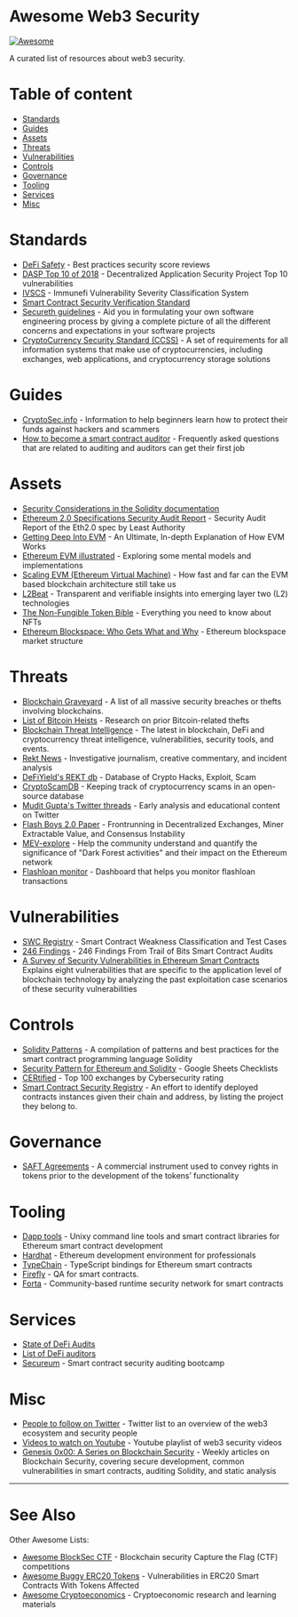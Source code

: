 # Awesome Web3 Security

[![Awesome](https://cdn.rawgit.com/sindresorhus/awesome/d7305f38d29fed78fa85652e3a63e154dd8e8829/media/badge.svg)](https://github.com/sindresorhus/awesome)

A curated list of resources about web3 security.

# Table of content

- [Standards](#standards)
- [Guides](#guides)
- [Assets](#assets)
- [Threats](#threats)
- [Vulnerabilities](#vulnerabilities)
- [Controls](#controls)
- [Governance](#governance)
- [Tooling](#tooling)
- [Services](#services)
- [Misc](#misc)

# Standards
- [DeFi Safety](https://www.defisafety.com/) - Best practices security score reviews
- [DASP Top 10 of 2018](https://dasp.co/) - Decentralized Application Security Project Top 10 vulnerabilities
- [IVSCS](https://immunefi.com/severity-updated/) - Immunefi Vulnerability Severity Classification System
- [Smart Contract Security Verification Standard](https://securing.github.io/SCSVS/)
- [Secureth guidelines](https://guidelines.secureth.org/) - Aid you in formulating your own software engineering process by giving a complete picture of all the different concerns and expectations in your software projects
- [CryptoCurrency Security Standard (CCSS)](https://cryptoconsortium.github.io/CCSS/) - A set of requirements for all information systems that make use of cryptocurrencies, including exchanges, web applications, and cryptocurrency storage solutions

# Guides
- [CryptoSec.info](https://cryptosec.info/) - Information to help beginners learn how to protect their funds against hackers and scammers
- [How to become a smart contract auditor](https://cmichel.io/how-to-become-a-smart-contract-auditor/) - Frequently asked questions that are related to auditing and auditors can get their first job

# Assets
- [Security Considerations in the Solidity documentation](https://docs.soliditylang.org/en/v0.8.6/security-considerations.html)
- [Ethereum 2.0 Specifications Security Audit Report](https://leastauthority.com/static/publications/LeastAuthority-Ethereum-2.0-Specifications-Audit-Report.pdf) - Security Audit Report of the Eth2.0 spec by Least Authority
- [Getting Deep Into EVM](https://hackernoon.com/getting-deep-into-evm-how-ethereum-works-backstage-ac7efa1f0015) - An Ultimate, In-depth Explanation of How EVM Works
- [Ethereum EVM illustrated](https://takenobu-hs.github.io/downloads/ethereum_evm_illustrated.pdf) - Exploring some mental models and implementations
- [Scaling EVM (Ethereum Virtual Machine)](https://capitalgram.com/posts/scaling-evm/) - How fast and far can the EVM based blockchain architecture still take us
- [L2Beat](https://l2beat.com/) - Transparent and verifiable insights into emerging layer two (L2) technologies
- [The Non-Fungible Token Bible](https://opensea.io/blog/guides/non-fungible-tokens) - Everything you need to know about NFTs
- [Ethereum Blockspace: Who Gets What and Why](https://www.aniccaresearch.tech/blog/ethereum-blockspace-who-gets-what-and-why) - Ethereum blockspace market structure 

# Threats
- [Blockchain Graveyard](https://magoo.github.io/Blockchain-Graveyard/) - A list of all massive security breaches or thefts involving blockchains.
- [List of Bitcoin Heists](https://bitcointalk.org/index.php?topic=576337) - Research on prior Bitcoin-related thefts
- [Blockchain Threat Intelligence](https://www.blockthreat.io/) - The latest in blockchain, DeFi and cryptocurrency threat intelligence, vulnerabilities, security tools, and events.
- [Rekt News](https://rekt.news/) - Investigative journalism, creative commentary, and incident analysis
- [DeFiYield's REKT db](https://defiyield.app/rekt-database) - Database of Crypto Hacks, Exploit, Scam
- [CryptoScamDB](https://cryptoscamdb.org/scams) - Keeping track of cryptocurrency scams in an open-source database
- [Mudit Gupta's Twitter threads](https://mudit.blog/twitter-threads/) - Early analysis and educational content on Twitter
- [Flash Boys 2.0 Paper](https://ieeexplore.ieee.org/document/9152675) - Frontrunning in Decentralized Exchanges, Miner Extractable Value, and Consensus Instability
- [MEV-explore](https://explore.flashbots.net/) - Help the community understand and quantify the significance of "Dark Forest activities" and their impact on the Ethereum network
- [Flashloan monitor](https://monitor.blocksecteam.com/) - Dashboard that helps you monitor flashloan transactions 

# Vulnerabilities
- [SWC Registry](https://swcregistry.io/) - Smart Contract Weakness Classification and Test Cases
- [246 Findings](https://blog.trailofbits.com/2019/08/08/246-findings-from-our-smart-contract-audits-an-executive-summary/) - 246 Findings From Trail of Bits Smart Contract Audits
- [A Survey of Security Vulnerabilities in Ethereum Smart Contracts](https://arxiv.org/pdf/2105.06974.pdf) Explains eight vulnerabilities that are specific to the application level of blockchain technology by analyzing the past exploitation case scenarios of these security vulnerabilities

# Controls
- [Solidity Patterns](https://fravoll.github.io/solidity-patterns/) - A compilation of patterns and best practices for the smart contract programming language Solidity
- [Security Pattern for Ethereum and Solidity](https://docs.google.com/spreadsheets/d/1PF4QZudW6Z7EV4hqQfwPo3A43AVqPrsuzzzey5yRYcs/edit#gid=0) - Google Sheets Checklists
- [CERtified](https://cer.live/) - Top 100 exchanges by Cybersecurity rating
- [Smart Contract Security Registry](https://github.com/ethereum-lists/contracts) - An effort to identify deployed contracts instances given their chain and address, by listing the project they belong to.

# Governance
- [SAFT Agreements](https://saftproject.com/) - A commercial instrument used to convey rights in tokens prior to the development of the tokens’ functionality

# Tooling
- [Dapp tools](https://dapp.tools/) - Unixy command line tools and smart contract libraries for Ethereum smart contract development
- [Hardhat](https://hardhat.org/) - Ethereum development environment for professionals
- [TypeChain](https://github.com/dethcrypto/TypeChain) - TypeScript bindings for Ethereum smart contracts
- [Firefly](https://fireflyblockchain.com/) - QA for smart contracts.
- [Forta](https://docs.forta.network/) - Community-based runtime security network for smart contracts

# Services
- [State of DeFi Audits](https://medium.com/conflux-network/the-overlooked-element-of-defi-adoption-e3b29829e3da)
- [List of DeFi auditors](https://www.defisafety.com/auditors)
- [Secureum](https://www.secureum.xyz/) - Smart contract security auditing bootcamp

# Misc

- [People to follow on Twitter](https://twitter.com/i/lists/1453086258436128770) - Twitter list to an overview of the web3 ecosystem and security people
- [Videos to watch on Youtube](https://www.youtube.com/playlist?list=PLox242_JhiuEe64LzW1M8XpiQ2-N5bZsX) - Youtube playlist of web3 security videos
- [Genesis 0x00: A Series on Blockchain Security](https://devansh.xyz/blockchain-security/2021/09/13/genesis.html) - Weekly articles on Blockchain Security, covering secure development, common vulnerabilities in smart contracts, auditing Solidity, and static analysis

---

# See Also

Other Awesome Lists:

- [Awesome BlockSec CTF](https://github.com/0xjeffsec/awesome-blocksec-ctf) - Blockchain security Capture the Flag (CTF) competitions
- [Awesome Buggy ERC20 Tokens](https://github.com/sec-bit/awesome-buggy-erc20-tokens) - Vulnerabilities in ERC20 Smart Contracts With Tokens Affected
- [Awesome Cryptoeconomics](https://github.com/jpantunes/awesome-cryptoeconomics) - Cryptoeconomic research and learning materials 
